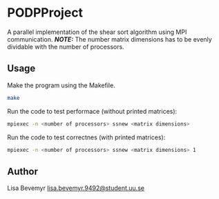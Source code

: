 # PODPProject

A parallel implementation of the shear sort algorithm using MPI communication.
**_NOTE:_**  The number matrix dimensions has to be evenly dividable with the number of processors.

## Usage

Make the program using the Makefile.

```bash
make
```
Run the code to test performace (without printed matrices):

```bash
mpiexec -n <number of processors> ssnew <matrix dimensions>
```
Run the code to test correctnes (with printed matrices):

```bash
mpiexec -n <number of processors> ssnew <matrix dimensions> 1
```

## Author
Lisa Bevemyr
lisa.bevemyr.9492@student.uu.se
